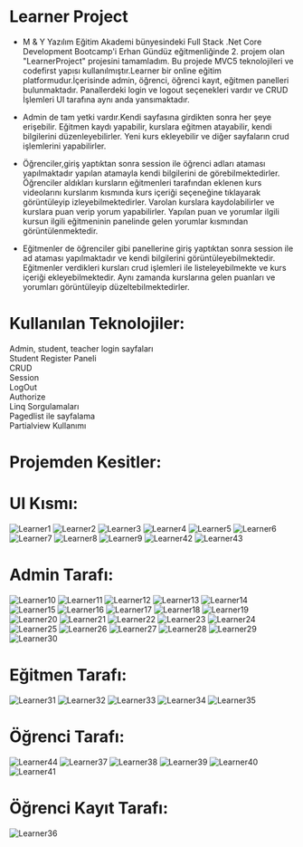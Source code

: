 # Learner Project
- M & Y Yazılım Eğitim Akademi bünyesindeki Full Stack .Net Core Development Bootcamp'i Erhan Gündüz eğitmenliğinde 2. projem olan "LearnerProject" projesini tamamladım.
Bu projede MVC5 teknolojileri ve codefirst yapısı kullanılmıştır.Learner bir online eğitim platformudur.İçerisinde admin, öğrenci, öğrenci kayıt, eğitmen panelleri bulunmaktadır. Panallerdeki login ve logout seçenekleri vardır ve CRUD İşlemleri UI tarafına aynı anda yansımaktadır.

- Admin de tam yetki vardır.Kendi sayfasına girdikten sonra her şeye erişebilir. Eğitmen kaydı yapabilir, kurslara eğitmen atayabilir, kendi bilgilerini düzenleyebilirler.  Yeni kurs ekleyebilir ve diğer sayfaların crud işlemlerini yapabilirler.

- Öğrenciler,giriş yaptıktan sonra session ile öğrenci adları ataması yapılmaktadır yapılan atamayla kendi bilgilerini de görebilmektedirler. Öğrenciler aldıkları kursların eğitmenleri tarafından eklenen kurs videolarını kurslarım kısmında kurs içeriği seçeneğine tıklayarak 
görüntüleyip izleyebilmektedirler. Varolan kurslara kaydolabilirler ve kurslara puan verip yorum yapabilirler. Yapılan puan ve yorumlar ilgili kursun ilgili eğitmeninin panelinde gelen yorumlar kısmından görüntülenmektedir.

- Eğitmenler de öğrenciler gibi panellerine giriş yaptıktan sonra session ile ad ataması yapılmaktadır ve kendi bilgilerini görüntüleyebilmektedir. Eğitmenler verdikleri kursları crud işlemleri ile listeleyebilmekte ve kurs içeriği ekleyebilmektedir. Aynı zamanda kurslarına gelen
puanları ve yorumları görüntüleyip düzeltebilmektedirler.

# Kullanılan Teknolojiler: <br/>

Admin, student, teacher login sayfaları <br/>
Student Register Paneli <br/>
CRUD <br/>
Session <br/>
LogOut <br/>
Authorize <br/>
Linq Sorgulamaları <br/>
Pagedlist ile sayfalama <br/>
Partialview Kullanımı <br/> 

# Projemden Kesitler: 

# UI Kısmı:

![Learner1](https://github.com/user-attachments/assets/79444450-53f6-483c-a803-734e638fc0e3)
![Learner2](https://github.com/user-attachments/assets/da711ed7-bbf2-4ec8-ab43-418f5fe9a9f5)
![Learner3](https://github.com/user-attachments/assets/34c45bdb-1925-409c-97a7-484f0292a748)
![Learner4](https://github.com/user-attachments/assets/307e3036-462b-4b40-a81f-20f7ef7093f0)
![Learner5](https://github.com/user-attachments/assets/1a244924-69da-4cd1-b507-343e7818dc8e)
![Learner6](https://github.com/user-attachments/assets/434d03ab-3d6e-4783-ac3e-a09993a5922f)
![Learner7](https://github.com/user-attachments/assets/8b564680-f10e-455a-9ac1-c61af3e1e6f3)
![Learner8](https://github.com/user-attachments/assets/134d97d4-394e-4ee4-bc42-cf3e712e2c99)
![Learner9](https://github.com/user-attachments/assets/ca137b35-53ae-4008-8db0-7ce8dd0a3049)
![Learner42](https://github.com/user-attachments/assets/e51576e2-3e4a-40b3-8465-9c5d7073091f)
![Learner43](https://github.com/user-attachments/assets/8a5c7988-0f38-4e27-8bf0-232fd31eb527)


# Admin Tarafı:

![Learner10](https://github.com/user-attachments/assets/704ce3f9-728c-43fd-a1da-f12a042fdb0b)
![Learner11](https://github.com/user-attachments/assets/8b035e73-aad2-4aac-a868-3087eaf782fe)
![Learner12](https://github.com/user-attachments/assets/f18eff7e-ea86-4c87-a98f-f992d783a5b4)
![Learner13](https://github.com/user-attachments/assets/f66a00a8-3033-44fe-bbe9-be7b0ac93f91)
![Learner14](https://github.com/user-attachments/assets/4dc66c13-30b7-4056-8d34-c44cb055c28f)
![Learner15](https://github.com/user-attachments/assets/30343a6c-d9ac-4224-8dda-39bc8418386d)
![Learner16](https://github.com/user-attachments/assets/562a9f73-7ecb-4281-a082-251dc6f09238)
![Learner17](https://github.com/user-attachments/assets/854e2fa4-8a67-46eb-9726-7df2ad932120)
![Learner18](https://github.com/user-attachments/assets/0af170ba-2388-431b-bebf-8c0b88bf26ff)
![Learner19](https://github.com/user-attachments/assets/26621dbc-8869-4136-9163-0872a1efd316)
![Learner20](https://github.com/user-attachments/assets/0feb8505-71a3-405c-ae38-d3714befbd06)
![Learner21](https://github.com/user-attachments/assets/43ca66e2-d03c-4d79-b2f5-2b8bcc05606f)
![Learner22](https://github.com/user-attachments/assets/317c0000-3f4c-4464-9769-a3b6e83e86ba)
![Learner23](https://github.com/user-attachments/assets/7380e578-1ba4-4cf5-99b2-0b466a84c211)
![Learner24](https://github.com/user-attachments/assets/ffa2cd14-08d4-40f8-aac9-473224e9980b)
![Learner25](https://github.com/user-attachments/assets/a23614d6-6a79-46a2-a064-0c147a64ec0c)
![Learner26](https://github.com/user-attachments/assets/c5c3961d-0855-44ae-9119-6c8fa61705e3)
![Learner27](https://github.com/user-attachments/assets/f599f75a-c148-4288-b475-6b35b114b16c)
![Learner28](https://github.com/user-attachments/assets/91aab9d0-854e-4be9-9bc4-23ca9f0744ad)
![Learner29](https://github.com/user-attachments/assets/14e52e30-ffe7-458f-9250-de640278963a)
![Learner30](https://github.com/user-attachments/assets/1744aabe-379e-4358-90b1-eb616a60a26e)

# Eğitmen Tarafı:

![Learner31](https://github.com/user-attachments/assets/35f526e9-6719-44d2-99d8-1a726d07d01b)
![Learner32](https://github.com/user-attachments/assets/7acf2fe3-127d-49e3-a953-845f5546c45a)
![Learner33](https://github.com/user-attachments/assets/3564b7e9-07d1-477b-a1fa-a4c5df3cf55b)
![Learner34](https://github.com/user-attachments/assets/ab5f9a8b-d72a-4b50-9bba-62de086af3c5)
![Learner35](https://github.com/user-attachments/assets/31f4667b-9954-4f53-ba48-e4eed3ba9010)

# Öğrenci Tarafı:

![Learner44](https://github.com/user-attachments/assets/5bbfa089-1c4a-40f1-bd9d-0ce97d64e158)
![Learner37](https://github.com/user-attachments/assets/503fcacf-8078-4264-aede-f7aaacfddfaa)
![Learner38](https://github.com/user-attachments/assets/cc6b7371-337f-4118-b684-aafcd49b7582)
![Learner39](https://github.com/user-attachments/assets/aad4db92-f64d-4c7b-9a6e-05c4b9aedd09)
![Learner40](https://github.com/user-attachments/assets/cb83056e-abcb-4f15-8f41-adf49bfebae3)
![Learner41](https://github.com/user-attachments/assets/918c031c-b7f9-4653-8520-58774f08a7ec)

# Öğrenci Kayıt Tarafı:
![Learner36](https://github.com/user-attachments/assets/5de5afbf-d4b5-4d5c-9626-d688d3e4e74a)

